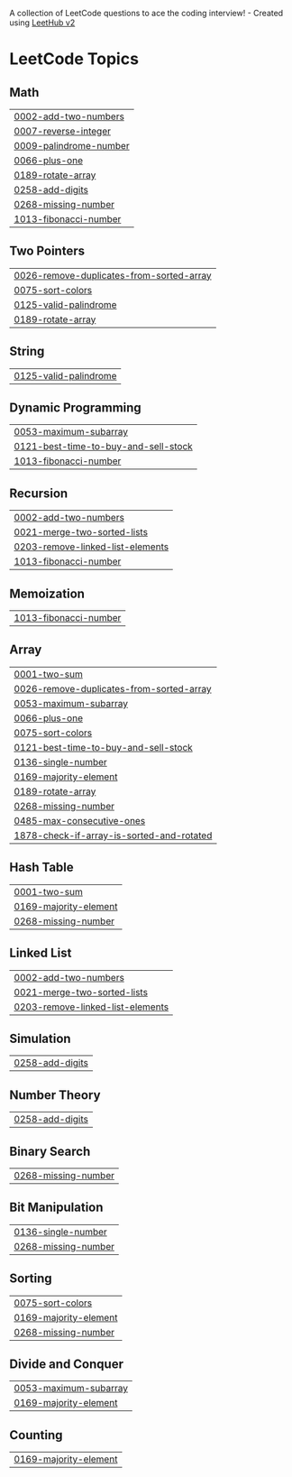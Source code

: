 A collection of LeetCode questions to ace the coding interview! - Created using [LeetHub v2](https://github.com/arunbhardwaj/LeetHub-2.0)
<!---LeetCode Topics Start-->
# LeetCode Topics
## Math
|  |
| ------- |
| [0002-add-two-numbers](https://github.com/SanikaPatil2528/DSA_Sanika/tree/master/0002-add-two-numbers) |
| [0007-reverse-integer](https://github.com/SanikaPatil2528/DSA_Sanika/tree/master/0007-reverse-integer) |
| [0009-palindrome-number](https://github.com/SanikaPatil2528/DSA_Sanika/tree/master/0009-palindrome-number) |
| [0066-plus-one](https://github.com/SanikaPatil2528/DSA_Sanika/tree/master/0066-plus-one) |
| [0189-rotate-array](https://github.com/SanikaPatil2528/DSA_Sanika/tree/master/0189-rotate-array) |
| [0258-add-digits](https://github.com/SanikaPatil2528/DSA_Sanika/tree/master/0258-add-digits) |
| [0268-missing-number](https://github.com/SanikaPatil2528/DSA_Sanika/tree/master/0268-missing-number) |
| [1013-fibonacci-number](https://github.com/SanikaPatil2528/DSA_Sanika/tree/master/1013-fibonacci-number) |
## Two Pointers
|  |
| ------- |
| [0026-remove-duplicates-from-sorted-array](https://github.com/SanikaPatil2528/DSA_Sanika/tree/master/0026-remove-duplicates-from-sorted-array) |
| [0075-sort-colors](https://github.com/SanikaPatil2528/DSA_Sanika/tree/master/0075-sort-colors) |
| [0125-valid-palindrome](https://github.com/SanikaPatil2528/DSA_Sanika/tree/master/0125-valid-palindrome) |
| [0189-rotate-array](https://github.com/SanikaPatil2528/DSA_Sanika/tree/master/0189-rotate-array) |
## String
|  |
| ------- |
| [0125-valid-palindrome](https://github.com/SanikaPatil2528/DSA_Sanika/tree/master/0125-valid-palindrome) |
## Dynamic Programming
|  |
| ------- |
| [0053-maximum-subarray](https://github.com/SanikaPatil2528/DSA_Sanika/tree/master/0053-maximum-subarray) |
| [0121-best-time-to-buy-and-sell-stock](https://github.com/SanikaPatil2528/DSA_Sanika/tree/master/0121-best-time-to-buy-and-sell-stock) |
| [1013-fibonacci-number](https://github.com/SanikaPatil2528/DSA_Sanika/tree/master/1013-fibonacci-number) |
## Recursion
|  |
| ------- |
| [0002-add-two-numbers](https://github.com/SanikaPatil2528/DSA_Sanika/tree/master/0002-add-two-numbers) |
| [0021-merge-two-sorted-lists](https://github.com/SanikaPatil2528/DSA_Sanika/tree/master/0021-merge-two-sorted-lists) |
| [0203-remove-linked-list-elements](https://github.com/SanikaPatil2528/DSA_Sanika/tree/master/0203-remove-linked-list-elements) |
| [1013-fibonacci-number](https://github.com/SanikaPatil2528/DSA_Sanika/tree/master/1013-fibonacci-number) |
## Memoization
|  |
| ------- |
| [1013-fibonacci-number](https://github.com/SanikaPatil2528/DSA_Sanika/tree/master/1013-fibonacci-number) |
## Array
|  |
| ------- |
| [0001-two-sum](https://github.com/SanikaPatil2528/DSA_Sanika/tree/master/0001-two-sum) |
| [0026-remove-duplicates-from-sorted-array](https://github.com/SanikaPatil2528/DSA_Sanika/tree/master/0026-remove-duplicates-from-sorted-array) |
| [0053-maximum-subarray](https://github.com/SanikaPatil2528/DSA_Sanika/tree/master/0053-maximum-subarray) |
| [0066-plus-one](https://github.com/SanikaPatil2528/DSA_Sanika/tree/master/0066-plus-one) |
| [0075-sort-colors](https://github.com/SanikaPatil2528/DSA_Sanika/tree/master/0075-sort-colors) |
| [0121-best-time-to-buy-and-sell-stock](https://github.com/SanikaPatil2528/DSA_Sanika/tree/master/0121-best-time-to-buy-and-sell-stock) |
| [0136-single-number](https://github.com/SanikaPatil2528/DSA_Sanika/tree/master/0136-single-number) |
| [0169-majority-element](https://github.com/SanikaPatil2528/DSA_Sanika/tree/master/0169-majority-element) |
| [0189-rotate-array](https://github.com/SanikaPatil2528/DSA_Sanika/tree/master/0189-rotate-array) |
| [0268-missing-number](https://github.com/SanikaPatil2528/DSA_Sanika/tree/master/0268-missing-number) |
| [0485-max-consecutive-ones](https://github.com/SanikaPatil2528/DSA_Sanika/tree/master/0485-max-consecutive-ones) |
| [1878-check-if-array-is-sorted-and-rotated](https://github.com/SanikaPatil2528/DSA_Sanika/tree/master/1878-check-if-array-is-sorted-and-rotated) |
## Hash Table
|  |
| ------- |
| [0001-two-sum](https://github.com/SanikaPatil2528/DSA_Sanika/tree/master/0001-two-sum) |
| [0169-majority-element](https://github.com/SanikaPatil2528/DSA_Sanika/tree/master/0169-majority-element) |
| [0268-missing-number](https://github.com/SanikaPatil2528/DSA_Sanika/tree/master/0268-missing-number) |
## Linked List
|  |
| ------- |
| [0002-add-two-numbers](https://github.com/SanikaPatil2528/DSA_Sanika/tree/master/0002-add-two-numbers) |
| [0021-merge-two-sorted-lists](https://github.com/SanikaPatil2528/DSA_Sanika/tree/master/0021-merge-two-sorted-lists) |
| [0203-remove-linked-list-elements](https://github.com/SanikaPatil2528/DSA_Sanika/tree/master/0203-remove-linked-list-elements) |
## Simulation
|  |
| ------- |
| [0258-add-digits](https://github.com/SanikaPatil2528/DSA_Sanika/tree/master/0258-add-digits) |
## Number Theory
|  |
| ------- |
| [0258-add-digits](https://github.com/SanikaPatil2528/DSA_Sanika/tree/master/0258-add-digits) |
## Binary Search
|  |
| ------- |
| [0268-missing-number](https://github.com/SanikaPatil2528/DSA_Sanika/tree/master/0268-missing-number) |
## Bit Manipulation
|  |
| ------- |
| [0136-single-number](https://github.com/SanikaPatil2528/DSA_Sanika/tree/master/0136-single-number) |
| [0268-missing-number](https://github.com/SanikaPatil2528/DSA_Sanika/tree/master/0268-missing-number) |
## Sorting
|  |
| ------- |
| [0075-sort-colors](https://github.com/SanikaPatil2528/DSA_Sanika/tree/master/0075-sort-colors) |
| [0169-majority-element](https://github.com/SanikaPatil2528/DSA_Sanika/tree/master/0169-majority-element) |
| [0268-missing-number](https://github.com/SanikaPatil2528/DSA_Sanika/tree/master/0268-missing-number) |
## Divide and Conquer
|  |
| ------- |
| [0053-maximum-subarray](https://github.com/SanikaPatil2528/DSA_Sanika/tree/master/0053-maximum-subarray) |
| [0169-majority-element](https://github.com/SanikaPatil2528/DSA_Sanika/tree/master/0169-majority-element) |
## Counting
|  |
| ------- |
| [0169-majority-element](https://github.com/SanikaPatil2528/DSA_Sanika/tree/master/0169-majority-element) |
<!---LeetCode Topics End-->